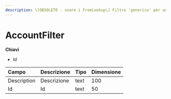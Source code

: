 ```yaml
---
description: \[OBSOLETO - usare i FreeLookup\] Filtro 'generico' per un cliente
---
```

# AccountFilter

**Chiavi**

- *Id*

| Campo | Descrizione | Tipo | Dimensione | 
| :--- | :--- | :--- | :--- |
| Description | Descrizione | text | 100 |
| Id | Id | text | 50 |


